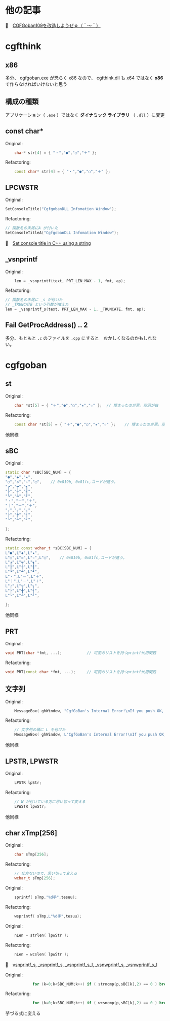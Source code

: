 # 他の記事

📖　[CGFGoban109を改造しようぜ☆（＾～＾）](https://qiita.com/muzudho1/items/35941c1e56d7a5b0d0e9)  

# cgfthink

## x86

多分、 cgfgoban.exe が恐らく x86 なので、 cgfthink.dll も x64 ではなく **x86** で作らなければいけないと思う 

## 構成の種類

アプリケーション（ `.exe` ）ではなく **ダイナミック ライブラリ** （ `.dll` ）に変更  

## const char*

Original:  

```cpp
	char* str[4] = { "・","●","○","＋" };
```

Refactoring:  

```cpp
	const char* str[4] = { "・","●","○","＋" };
```

## LPCWSTR

Original:  

```cpp
SetConsoleTitle("CgfgobanDLL Infomation Window");
````

Refactoring:  

```cpp
// 関数名の末尾にA が付いた
SetConsoleTitleA("CgfgobanDLL Infomation Window");
```

📖　[Set console title in C++ using a string](https://stackoverflow.com/questions/13219182/set-console-title-in-c-using-a-string)

## _vsnprintf

Original:  

```cpp
	len = _vsnprintf(text, PRT_LEN_MAX - 1, fmt, ap);
```

Refactoring:  

```cpp
// 関数名の末尾に _s が付いた
// _TRUNCATE という引数が増えた
len = _vsnprintf_s(text, PRT_LEN_MAX - 1, _TRUNCATE, fmt, ap);
```

## Fail GetProcAddress() .. 2

多分、もともと `.c` のファイルを `.cpp` にすると　おかしくなるのかもしれない。

# cgfgoban

## st

Original:  

```c++
	char *st[5] = { "＋","●","○","★","☆" };	// 埋まったのが黒。空洞が白
```

Refactoring:  

```c++
	const char *st[5] = { "＋","●","○","★","☆" };	// 埋まったのが黒。空洞が白
```

他同様

## sBC

Original:  

```c++
static char *sBC[SBC_NUM] = {
"●","◆","★",
"○","◇","☆","◯",	// 0x819b, 0x81fc,コードが違う。
"┏","┯","┓",
"┠","┼","┨",
"┗","┷","┛",
"・","－","＋",
"｜","－","＋",
"┌","┬","┐",
"├","╋","┤",
"└","┴","┘",
			
};
```

Refactoring:  

```c++
static const wchar_t *sBC[SBC_NUM] = {
L"●",L"◆",L"★",
L"○",L"◇",L"☆",L"◯",	// 0x819b, 0x81fc,コードが違う。
L"┏",L"┯",L"┓",
L"┠",L"┼",L"┨",
L"┗",L"┷",L"┛",
L"・",L"－",L"＋",
L"｜",L"－",L"＋",
L"┌",L"┬",L"┐",
L"├",L"╋",L"┤",
L"└",L"┴",L"┘",
			
};
```

他同様  

## PRT

Original:  

```c++
void PRT(char *fmt, ...);			// 可変のリストを持つprintf代用関数
```

Refactoring:  

```c++
void PRT(const char *fmt, ...);		// 可変のリストを持つprintf代用関数
```

## 文字列

Original:  

```c++
	MessageBox( ghWindow, "CgfGoBan's Internal Error!\nIf you push OK, Program will be terminated by force.", "Debug!", MB_OK);
```

Refactoring:  

```c++
    // 文字列の頭に L を付けた
	MessageBox( ghWindow, L"CgfGoBan's Internal Error!\nIf you push OK, Program will be terminated by force.", L"Debug!", MB_OK);
```

他同様  

## LPSTR, LPWSTR

Original:  

```c++
	LPSTR lpStr;
```

Refactoring:  

```c++
    // W が付いている方に思い切って変える
	LPWSTR lpwStr;
```

他同様

## char xTmp[256]

Original:  

```c++
	char sTmp[256];
```

Refactoring:  

```c++
    // 仕方ないので、思い切って変える
	wchar_t sTmp[256];
```

Original:  

```c++
	sprintf( sTmp,"%d手",tesuu);
```

Refactoring:  

```c++
	wsprintf( sTmp,L"%d手",tesuu);
```

Original:  

```c++
	nLen = strlen( lpwStr );
```

Refactoring:  

```c++
	nLen = wcslen( lpwStr );
```

📖　[vsnprintf_s, _vsnprintf_s, _vsnprintf_s_l, _vsnwprintf_s, _vsnwprintf_s_l](https://learn.microsoft.com/ja-jp/cpp/c-runtime-library/reference/vsnprintf-s-vsnprintf-s-vsnprintf-s-l-vsnwprintf-s-vsnwprintf-s-l?view=msvc-170)  

Original:  

```c++
			for (k=0;k<SBC_NUM;k++) if ( strncmp(p,sBC[k],2) == 0 ) break;
```

Refactoring:  

```c++
			for (k=0;k<SBC_NUM;k++) if ( wcsncmp(p,sBC[k],2) == 0 ) break;
```

芋づる式に変える  



